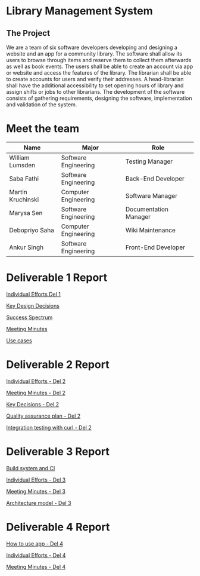 # Library Management System

## The Project
We are a team of six software developers developing and designing a website and an app for a community library. The software shall allow its users to browse through items and reserve them to collect them afterwards as well as book events. The users shall be able to create an account via app or website and access the features of the library. The librarian shall be able to create accounts for users and verify their addresses. A head-librarian shall have the additional accessibility to set opening hours of library and assign shifts or jobs to other librarians. The development of the software consists of gathering requirements, designing the software, implementation and validation of the system.

# Meet the team

| Name | Major | Role |
| --- | --- | --- |
| William Lumsden | Software Engineering | Testing Manager |
| Saba Fathi | Software Engineering | Back-End Developer |
| Martin Kruchinski | Computer Engineering | Software Manager |
| Marysa Sen | Software Engineering| Documentation Manager |
| Debopriyo Saha | Computer Engineering | Wiki Maintenance |
| Ankur Singh | Software Engineering | Front-End Developer |


# Deliverable 1 Report

[Individual Efforts Del 1](https://github.com/McGill-ECSE321-Fall2021/project-group-14/wiki/Individual-Efforts---Del-1)

[Key Design Decisions](https://github.com/McGill-ECSE321-Fall2021/project-group-14/wiki/Key-Design-Decisions)

[Success Spectrum](https://github.com/McGill-ECSE321-Fall2021/project-group-14/wiki/Success-Spectrum)

[Meeting Minutes](https://github.com/McGill-ECSE321-Fall2021/project-group-14/wiki/Meeting-Minutes)

[Use cases](https://github.com/McGill-ECSE321-Fall2021/project-group-14/wiki/Use-Case-Specifications)

# Deliverable 2 Report

[Individual Efforts - Del 2](https://github.com/McGill-ECSE321-Fall2021/project-group-14/wiki/Individual-Efforts---Del-2)

[Meeting Minutes - Del 2](https://github.com/McGill-ECSE321-Fall2021/project-group-14/wiki/Meeting-Minutes---Del-2)

[Key Decisions - Del 2](https://github.com/McGill-ECSE321-Fall2021/project-group-14/wiki/Key-Design-Decisions---Del-2)

[Quality assurance plan - Del 2](https://github.com/McGill-ECSE321-Fall2021/project-group-14/wiki/Quality-Assurance-Plan)

[Integration testing with curl - Del 2](https://github.com/McGill-ECSE321-Fall2021/project-group-14/wiki/Deliverable-2)


# Deliverable 3 Report
[Build system and CI](https://github.com/McGill-ECSE321-Fall2021/project-group-14/wiki/CI-Specification)

[Individual Efforts - Del 3](https://github.com/McGill-ECSE321-Fall2021/project-group-14/wiki/Individual-Efforts---Del-3)

[Meeting Minutes - Del 3](https://github.com/McGill-ECSE321-Fall2021/project-group-14/wiki/Meeting-Minutes---Del-3)

[Architecture model - Del 3](https://github.com/McGill-ECSE321-Fall2021/project-group-14/wiki/Architecture-Model)

# Deliverable 4 Report
[How to use app - Del 4](https://github.com/McGill-ECSE321-Fall2021/project-group-14/wiki/User-Documentation)

[Individual Efforts - Del 4](https://github.com/McGill-ECSE321-Fall2021/project-group-14/wiki/Individual-Efforts---Del-4)

[Meeting Minutes - Del 4](https://github.com/McGill-ECSE321-Fall2021/project-group-14/wiki/Meeting-Minutes---Del-4)

